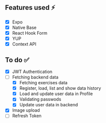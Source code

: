 ## Features used :zap:

- [x] Expo
- [x] Native Base
- [x] React Hook Form
- [x] YUP
- [x] Context API

## To do :white_check_mark:

- [x] JWT Authentication
- [ ] Fetching backend data
  - [x] Fetching exercises data
  - [x] Register, load, list and show data history
  - [x] Load and update user data in Profile
  - [x] Validating passwods
  - [x] Update user data in backend
- [x] Image upload
- [ ] Refresh Token